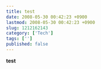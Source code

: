 ```yaml
---
title: test
date: 2008-05-30 00:42:23 +0900
lastmod: 2008-05-30 00:42:23 +0900
slug: 1212162143
category: ['Tech']
tags: ['']
published: false
---
```




<p><b>test</b></p>

